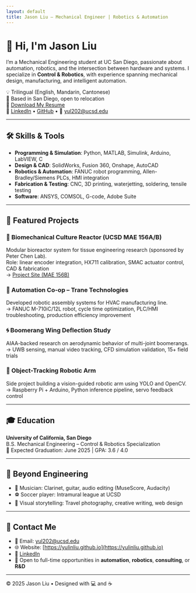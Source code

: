 ```yaml
---
layout: default
title: Jason Liu – Mechanical Engineer | Robotics & Automation
---
```


# 👋 Hi, I'm Jason Liu

I’m a Mechanical Engineering student at UC San Diego, passionate about automation, robotics, and the intersection between hardware and systems. I specialize in **Control & Robotics**, with experience spanning mechanical design, manufacturing, and intelligent automation.

💡 Trilingual (English, Mandarin, Cantonese)  
📍 Based in San Diego, open to relocation  
📄 [Download My Resume](Jason_CV.pdf)  
🔗 [LinkedIn](https://www.linkedin.com/in/yulin-liu-473862230) • [GitHub](https://github.com/YulinLiu202) • 📧 [yul202@ucsd.edu](mailto:yul202@ucsd.edu)

---

## 🛠️ Skills & Tools

- **Programming & Simulation**: Python, MATLAB, Simulink, Arduino, LabVIEW, C
- **Design & CAD**: SolidWorks, Fusion 360, Onshape, AutoCAD
- **Robotics & Automation**: FANUC robot programming, Allen-Bradley/Siemens PLCs, HMI integration
- **Fabrication & Testing**: CNC, 3D printing, waterjetting, soldering, tensile testing
- **Software**: ANSYS, COMSOL, G-code, Adobe Suite

---

## 📁 Featured Projects

### 🔬 Biomechanical Culture Reactor (UCSD MAE 156A/B)
Modular bioreactor system for tissue engineering research (sponsored by Peter Chen Lab).  
Role: linear encoder integration, HX711 calibration, SMAC actuator control, CAD & fabrication  
→ [Project Site (MAE 156B)](https://sites.google.com/ucsd.edu/mae156b-spring2025/team-2)

### 🤖 Automation Co-op – Trane Technologies
Developed robotic assembly systems for HVAC manufacturing line.  
→ FANUC M-710iC/12L robot, cycle time optimization, PLC/HMI troubleshooting, production efficiency improvement

### 🌀 Boomerang Wing Deflection Study
AIAA-backed research on aerodynamic behavior of multi-joint boomerangs.  
→ UWB sensing, manual video tracking, CFD simulation validation, 15+ field trials

### 🧠 Object-Tracking Robotic Arm
Side project building a vision-guided robotic arm using YOLO and OpenCV.  
→ Raspberry Pi + Arduino, Python inference pipeline, servo feedback control

---

## 🎓 Education

**University of California, San Diego**  
B.S. Mechanical Engineering – Control & Robotics Specialization  
📅 Expected Graduation: June 2025 | GPA: 3.6 / 4.0

---

## 🎸 Beyond Engineering

- 🎵 Musician: Clarinet, guitar, audio editing (MuseScore, Audacity)  
- ⚽ Soccer player: Intramural league at UCSD  
- 📸 Visual storytelling: Travel photography, creative writing, web design  

---

## 💬 Contact Me

- 📧 Email: [yul202@ucsd.edu](mailto:yul202@ucsd.edu)  
- 🌐 Website: [https://yulinliu.github.io](https://yulinliu.github.io)  
- 🔗 [LinkedIn](https://www.linkedin.com/in/yulin-liu-473862230)  
- 🧭 Open to full-time opportunities in **automation**, **robotics**, **consulting**, or **R&D**

---

© 2025 Jason Liu • Designed with 💻 and ☕
